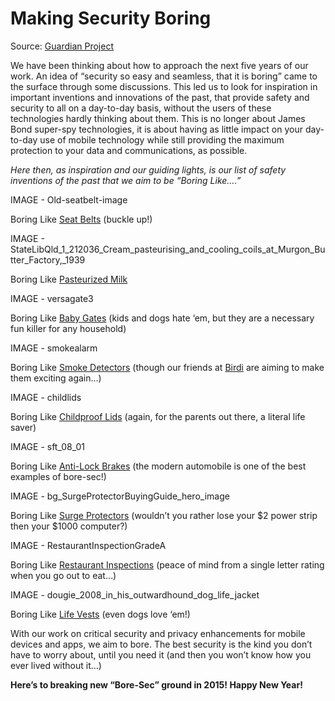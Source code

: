 # Making Security Boring

Source: [Guardian Project](https://guardianproject.info/2015/01/02/2015-is-the-year-of-bore-sec/)

We have been thinking about how to approach the next five years of our work. An idea of “security so easy and seamless, that it is boring” came to the surface through some discussions. This led us to look for inspiration in important inventions and innovations of the past, that provide safety and security to all on a day-to-day basis, without the users of these technologies hardly thinking about them. This is no longer about James Bond super-spy technologies, it is about having as little impact on your day-to-day use of mobile technology while still providing the maximum protection to your data and communications, as possible.

*Here then, as inspiration and our guiding lights, is our list of safety inventions of the past that we aim to be “Boring Like….”*

IMAGE - Old-seatbelt-image

Boring Like [Seat Belts](http://blog.esurance.com/seat-belt-history/) (buckle up!)

IMAGE - StateLibQld_1_212036_Cream_pasteurising_and_cooling_coils_at_Murgon_Butter_Factory,_1939

Boring Like [Pasteurized Milk](http://en.wikipedia.org/wiki/Pasteurization)


IMAGE - versagate3

Boring Like [Baby Gates](https://www.google.com/search?q=baby+gates&source=lnms&tbm=isch&sa=X&ei=htKmVJm_GZPmgwSNn4HYBg&ved=0CAkQ_AUoAg&biw=1701&bih=839) (kids and dogs hate ‘em, but they are a necessary fun killer for any household)

IMAGE - smokealarm

Boring Like [Smoke Detectors](http://thesmokedetector.umwblogs.org/antecedents-the-evolution/) (though our friends at [Birdi](http://getbirdi.com/) are aiming to make them exciting again…)

IMAGE - childlids

Boring Like [Childproof Lids](http://mentalfloss.com/article/54410/surprising-origins-child-proof-lids) (again, for the parents out there, a literal life saver)

IMAGE - sft_08_01

Boring Like [Anti-Lock Brakes](http://www.toyota-global.com/innovation/safety_technology/safety_technology/technology_file/active/) (the modern automobile is one of the best examples of bore-sec!)

IMAGE - bg_SurgeProtectorBuyingGuide_hero_image

Boring Like [Surge Protectors](http://www.lowes.com/cd_Surge+Protector+Buying+Guide_754129873_Learn) (wouldn’t you rather lose your $2 power strip then your $1000 computer?)

IMAGE - RestaurantInspectionGradeA

Boring Like [Restaurant Inspections](http://msdh.ms.gov/msdhsite/_static/30,5314,77,333.html) (peace of mind from a single letter rating when you go out to eat…)

IMAGE - dougie_2008_in_his_outwardhound_dog_life_jacket

Boring Like [Life Vests](https://americandogblog.wordpress.com/tag/dog-life-vest/) (even dogs love ‘em!)

With our work on critical security and privacy enhancements for mobile devices and apps, we aim to bore. The best security is the kind you don’t have to worry about, until you need it (and then you won’t know how you ever lived without it…)

**Here’s to breaking new “Bore-Sec” ground in 2015! Happy New Year!**
